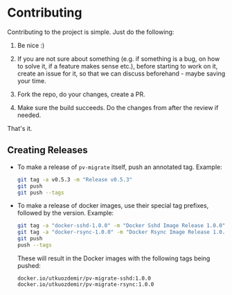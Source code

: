 # Contributing

Contributing to the project is simple. Just do the following:

1. Be nice :)

2. If you are not sure about something (e.g. if something is a bug, on how to solve it, if a feature makes sense etc.),
   before starting to work on it, create an issue for it, so that we can discuss beforehand - maybe saving your time.

3. Fork the repo, do your changes, create a PR.

4. Make sure the build succeeds. Do the changes from after the review if needed.

That's it.

## Creating Releases

- To make a release of `pv-migrate` itself, push an annotated tag. Example:
  ```bash
  git tag -a v0.5.3 -m "Release v0.5.3"
  git push
  git push --tags
  ```

- To make a release of docker images, use their special tag prefixes, followed by the version. Example:
  ```bash
  git tag -a "docker-sshd-1.0.0" -m "Docker Sshd Image Release 1.0.0"
  git tag -a "docker-rsync-1.0.0" -m "Docker Rsync Image Release 1.0.0"
  git push
  push --tags
  ```
  These will result in the Docker images with the following tags being pushed:
  ```
  docker.io/utkuozdemir/pv-migrate-sshd:1.0.0
  docker.io/utkuozdemir/pv-migrate-rsync:1.0.0
  ```
